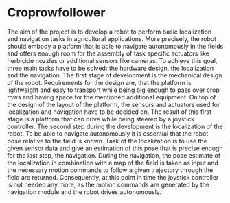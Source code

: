 # Croprowfollower
The aim of the project is to develop a robot to perform basic localization and navigation tasks in agricultural applications. More precisely, the robot should embody a platform that is able to navigate autonomously in the fields and offers enough room for the assembly of task specific actuators like herbicide nozzles or additional sensors like cameras. To achieve this goal, three main tasks have to be solved: the hardware design, the localization and the navigation. The first stage of development is the mechanical design of the robot. Requirements for the design are, that the platform is lightweight and easy to transport while being big enough to pass over crop rows and having space for the mentioned additional equipment. On top of the design of the layout of the platform, the sensors and actuators used for localization and navigation have to be decided on. The result of this first stage is a platform that can drive while being steered by a joystick controller. The second step during the development is the localization of the robot. To be able to navigate autonomously it is essential that the robot pose relative to the field is known. Task of the localization is to use the given sensor data and give an estimation of this pose that is precise enough for the last step, the navigation. During the navigation, the pose estimate of the localization in combination with a map of the field is taken as input and the necessary motion commands to follow a given trajectory through the field are returned. Consequently, at this point in time the joystick controller is not needed any more, as the motion commands are generated by the navigation module and the robot drives autonomously.

